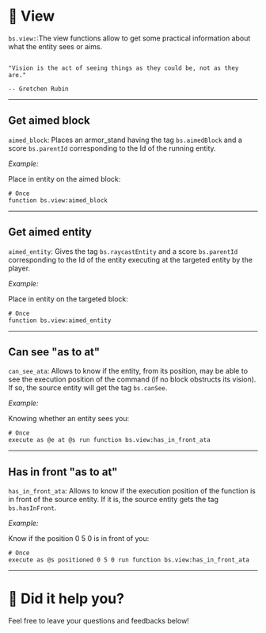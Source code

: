 # 👀 View

`bs.view:`:The view functions allow to get some practical information about what the entity sees or aims.

```{epigraph}

"Vision is the act of seeing things as they could be, not as they are."

-- Gretchen Rubin
```

---

## Get aimed block

`aimed_block`: Places an armor_stand having the tag `bs.aimedBlock` and a score `bs.parentId` corresponding to the Id of the running entity.

*Example:*

Place in entity on the aimed block:

```
# Once
function bs.view:aimed_block
```

---

## Get aimed entity

`aimed_entity`: Gives the tag `bs.raycastEntity` and a score `bs.parentId` corresponding to the Id of the entity executing at the targeted entity by the player.

*Example:*

Place in entity on the targeted block:

```
# Once
function bs.view:aimed_entity
```

---

## Can see "as to at"

`can_see_ata`: Allows to know if the entity, from its position, may be able to see the execution position of the command (if no block obstructs its vision). If so, the source entity will get the tag `bs.canSee`.

*Example:*

Knowing whether an entity sees you:

```
# Once
execute as @e at @s run function bs.view:has_in_front_ata
```

---

## Has in front "as to at"

`has_in_front_ata`: Allows to know if the execution position of the function is in front of the source entity. If it is, the source entity gets the tag `bs.hasInFront`.

*Example:*

Know if the position 0 5 0 is in front of you:

```
# Once
execute as @s positioned 0 5 0 run function bs.view:has_in_front_ata
```

---

# 💬 Did it help you?

Feel free to leave your questions and feedbacks below!

<script src="https://giscus.app/client.js"
        data-repo="Gunivers/Glibs"
        data-repo-id="R_kgDOHQjqYg"
        data-category="Documentation"
        data-category-id="DIC_kwDOHQjqYs4CUQpy"
        data-mapping="title"
        data-strict="0"
        data-reactions-enabled="1"
        data-emit-metadata="0"
        data-input-position="bottom"
        data-theme="light"
        data-lang="fr"
        data-loading="lazy"
        crossorigin="anonymous"
        async>
</script>